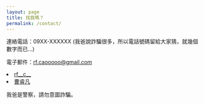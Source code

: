 ```yaml
---
layout: page
title: 找我嗎？
permalink: /contact/
---
```


連絡電話：09XX-XXXXXX (我爸說詐騙很多，所以電話號碼留給大家猜，就幾個數字而已...)

電子郵件：rf.caooooo@gmail.com

<li><a href="https://www.instagram.com/rf__c__" target="_blank">rf__c__</a></li>
<li><a href="https://www.facebook.com/profile.php?id=100063821510558" target="_blank">曹睿凡</a></li>

我爸是警察，請勿意圖詐騙。
